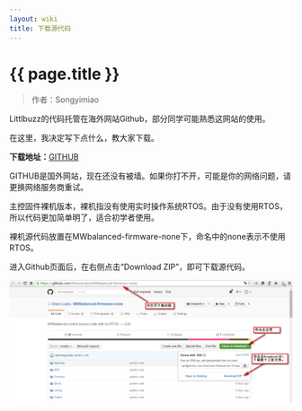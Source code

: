 ```yaml
---
layout: wiki
title: 下载源代码
---
```


# {{ page.title }}

> 作者：Songyimiao

Littlbuzz的代码托管在海外网站Github，部分同学可能熟悉这网站的使用。

在这里，我决定写下点什么，教大家下载。

**下载地址：**[GITHUB](https://github.com/MiaowLabs/Littlebuzz-firmware-none)

GITHUB是国外网站，现在还没有被墙。如果你打不开，可能是你的网络问题，请更换网络服务商重试。

主控固件裸机版本，裸机指没有使用实时操作系统RTOS。由于没有使用RTOS，所以代码更加简单明了，适合初学者使用。

裸机源代码放置在MWbalanced-firmware-none下，命名中的none表示不使用RTOS。

进入Github页面后，在右侧点击“Download ZIP”，即可下载源代码。

![](/img/wiki/download-soure-code.png)



